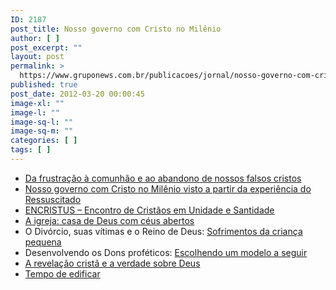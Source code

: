```yaml
---
ID: 2187
post_title: Nosso governo com Cristo no Milênio
author: [ ]
post_excerpt: ""
layout: post
permalink: >
  https://www.gruponews.com.br/publicacoes/jornal/nosso-governo-com-cristo-no-milenio
published: true
post_date: 2012-03-20 00:00:45
image-xl: ""
image-l: ""
image-sq-l: ""
image-sq-m: ""
categories: [ ]
tags: [ ]
---
```

<ul>
	<li><a title="Da frustração à comunhão e ao abandono de nossos falsos cristos" href="http://www.gruponews.com.br/2012/03/frustracao-comunhao-abandono-nossos-falsos-cristos.html">Da frustração à comunhão e ao abandono de nossos falsos cristos</a></li>
	<li><a title="Nosso governo com Cristo no Milênio visto a partir da experiência do Ressuscitado" href="http://www.gruponews.com.br/2012/04/nosso-governo-cristo-no-milenio-visto-partir-experiencia-ressuscitado.html">Nosso governo com Cristo no Milênio visto a partir da experiência do Ressuscitado</a></li>
	<li><a title="ENCRISTUS – Encontro de Cristãos em Unidade e Santidade" href="http://www.gruponews.com.br/2012/07/encristus-encontro-de-cristaos-em-unidade-e-santidade.html">ENCRISTUS – Encontro de Cristãos em Unidade e Santidade</a></li>
	<li><a title="A igreja: casa de Deus com céus abertos" href="http://www.gruponews.com.br/2012/04/igreja-casa-deus-com-ceus-abertos.html">A igreja: casa de Deus com céus abertos</a></li>
	<li>O Divórcio, suas vítimas e o Reino de Deus: <a title="Sofrimentos da criança pequena" href="http://www.gruponews.com.br/2012/08/sofrimentos-crianca-pequena.html">Sofrimentos da criança pequena</a></li>
	<li>Desenvolvendo os Dons proféticos: <a title="Escolhendo um modelo seguir" href="http://www.gruponews.com.br/2012/02/escolhendo-um-modelo-seguir.html">Escolhendo um modelo a seguir</a></li>
	<li><a title="A revelação cristã e a verdade sobre Deus" href="http://www.gruponews.com.br/2012/12/revelacao-crista-verdade-sobre-deus.html">A revelação cristã e a verdade sobre Deus</a></li>
	<li><a title="Tempo de edificar" href="http://www.gruponews.com.br/2012/03/tempo-de-edificar.html">Tempo de edificar</a></li>
</ul>